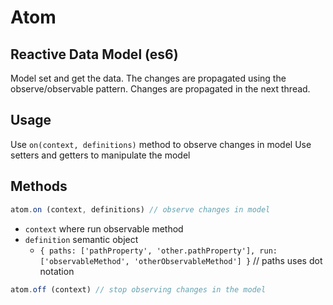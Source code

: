 # Atom

## Reactive Data Model (es6)

Model set and get the data. The changes are propagated using the observe/observable pattern.
Changes are propagated in the next thread.

## Usage

Use `on(context, definitions)` method to observe changes in model
Use setters and getters to manipulate the model

## Methods

```javascript
atom.on (context, definitions) // observe changes in model
```

- `context` where run observable method
- `definition` semantic object
  -  `{ paths: ['pathProperty', 'other.pathProperty'], run: ['observableMethod', 'otherObservableMethod'] }` // paths uses dot notation

```javascript
atom.off (context) // stop observing changes in the model
```
